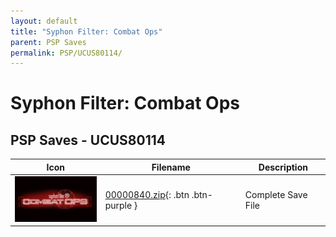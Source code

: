 ```yaml
---
layout: default
title: "Syphon Filter: Combat Ops"
parent: PSP Saves
permalink: PSP/UCUS80114/
---
```

# Syphon Filter: Combat Ops

## PSP Saves - UCUS80114

| Icon | Filename | Description |
|------|----------|-------------|
| ![Syphon Filter: Combat Ops](ICON0.PNG) | [00000840.zip](00000840.zip){: .btn .btn-purple } | Complete Save File |
